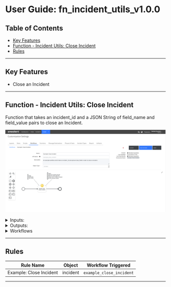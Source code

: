 <!--
  This User README.md is generated by running:
  "resilient-sdk docgen -p fn_incident_utils --user-guide"

  It is best edited using a Text Editor with a Markdown Previewer. VS Code
  is a good example. Checkout https://guides.github.com/features/mastering-markdown/
  for tips on writing with Markdown

  If you make manual edits and run docgen again, a .bak file will be created

  Store any screenshots in the "doc/screenshots" directory and reference them like:
  ![screenshot: screenshot_1](./screenshots/screenshot_1.png)
-->

# **User Guide:** fn_incident_utils_v1.0.0

## Table of Contents
- [Key Features](#key-features)
- [Function - Incident Utils: Close Incident](#function---incident-utils-close-incident)
- [Rules](#rules)

---

## Key Features
<!--
  List the Key Features of the Integration
-->
* Close an Incident

---

## Function - Incident Utils: Close Incident
Function that takes an incident_id and a JSON String of field_name and field_value pairs to close an Incident.

 ![screenshot: fn-incident-utils-close-incident ](./screenshots/screenshot_1.png)

<details><summary>Inputs:</summary>
<p>

| Name | Type | Required | Example | Tooltip |
| ---- | :--: | :------: | ------- | ------- |
| `close_fields` | `text` | No | `-` | A JSON String of the fields required to close an Incident e.g.: {'resolution_id':'Resolved','resolution_summary':'closing'} |
| `incident_id` | `number` | Yes | `-` | - |

</p>
</details>

<details><summary>Outputs:</summary>
<p>

```python
results = {'version': '1.0', 'success': True, 'reason': None, 'content': {'success': True, 'title': None, 'message': None, 'hints': []}, 'raw': '{"success": true, "title": null, "message": null, "hints": []}', 'inputs': {'close_fields': '{"resolution_id":"Resolved", "resolution_summary":"closing"}', 'incident_id': 2112}, 'metrics': {'version': '1.0', 'package': 'fn-incident-utils', 'package_version': '1.0.0', 'host': 'Users-MacBook-Pro.local', 'execution_time_ms': 1021, 'timestamp': '2020-12-01 15:25:08'}}
```

</p>
</details>

<details><summary>Workflows</summary>

  <details><summary>Example Pre-Process Script:</summary>
  <p>

  ```python
  inputs.incident_id = incident.id
iu_close_fields = rule.properties.incident_utils_close_fields.content
inputs.close_fields = u"{}".format(iu_close_fields)
  ```

  </p>
  </details>

  <details><summary>Example Post-Process Script:</summary>
  <p>

  ```python
  note_text = "Result from Example: Close Incident on Incident {0}: <strong>{1}</strong>".format(results.inputs['incident_id'], \
"success" if results.success else "failure.<br>Reason: {}".format(results.reason))
incident.addNote(helper.createRichText(note_text))
  ```

  </p>
  </details>

</details>

---




## Rules
| Rule Name | Object | Workflow Triggered |
| --------- | ------ | ------------------ |
| Example: Close Incident | incident | `example_close_incident` |

---

<!--
## Inform Resilient Users
  Use this section to optionally provide additional information so that Resilient playbook 
  designer can get the maximum benefit of your integration.
-->